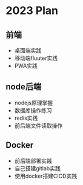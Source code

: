 
# 2023 Plan


## 前端
- 桌面端实践
- 移动端fluuter实践
- PWA实践


## node后端
- nodejs原理掌握
- 数据库操作练习
- redis实践
- 前后端文件读取操作

## Docker
- 前后端部署实践
- 自己搭建gitlab实践
- 使用docker搭建CICD实践

